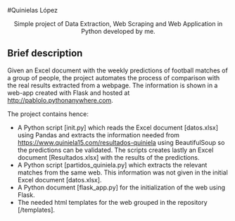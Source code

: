 
#Quinielas López
<p align="center">
  Simple project of Data Extraction, Web Scraping and Web Application in Python developed by me.
</p>

## Brief description
Given an Excel document with the weekly predictions of football matches of a group of people, the project automates the process of comparison with the real results extracted from a webpage. The information is shown in a web-app created with Flask and hosted at  <http://pablolo.pythonanywhere.com>.

The project contains hence:
- A Python script [init.py] which reads the Excel document [datos.xlsx] using Pandas and extracts the information needed from <https://www.quiniela15.com/resultados-quiniela> using BeautifulSoup so the predictions can be validated. The scripts creates lastly an Excel document [Resultados.xlsx] with the results of the predictions.
- A Python script [partidos_quiniela.py] which extracts the relevant matches from the same web. This information was not given in the initial Excel document [datos.xlsx].
- A Python document [flask_app.py] for the initialization of the web using Flask.
- The needed html templates for the web grouped in the repository [/templates].



